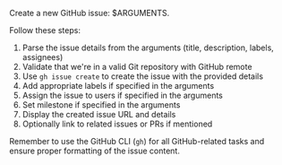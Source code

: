 Create a new GitHub issue: $ARGUMENTS.

Follow these steps:

1. Parse the issue details from the arguments (title, description, labels, assignees)
2. Validate that we're in a valid Git repository with GitHub remote
3. Use `gh issue create` to create the issue with the provided details
4. Add appropriate labels if specified in the arguments
5. Assign the issue to users if specified in the arguments
6. Set milestone if specified in the arguments
7. Display the created issue URL and details
8. Optionally link to related issues or PRs if mentioned

Remember to use the GitHub CLI (`gh`) for all GitHub-related tasks and ensure proper formatting of the issue content.
